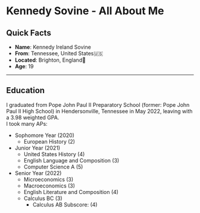 # Kennedy Sovine - All About Me
## Quick Facts
- **Name**: Kennedy Ireland Sovine
- **From**: Tennessee, United States🇺🇸
- **Located**: Brighton, England🏴󠁧󠁢󠁥󠁮󠁧󠁿
- **Age**: 19
***
## Education
I graduated from Pope John Paul II Preparatory School (former: Pope John Paul II High School) in Hendersonville, Tennessee in May 2022, leaving with a 3.98 weighted GPA.
<br> I took many APs:
- Sophomore Year (2020)
  - European History (2)
- Junior Year (2021)
  - United States History (4)
  - English Language and Composition (3)
  - Computer Science A (5)
- Senior Year (2022)
  - Microeconomics (3)
  - Macroeconomics (3)
  - English Literature and Composition (4)
  - Calculus BC (3)
    - Calculus AB Subscore: (4)

